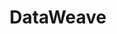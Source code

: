---
blog: https://blog.dataweave.com/
facebook: https://facebook.com/DataWeave
linkedin: https://linkedin.com/company/dataweave
logohandle: dataweave
sort: dataweave
title: DataWeave
twitter: https://x.com/dataweavein
website: https://dataweave.com/
---